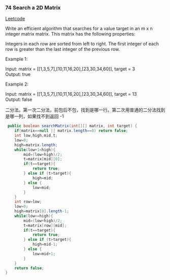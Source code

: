 ### 74 Search a 2D Matrix

[Leetcode](https://leetcode.com/problems/search-a-2d-matrix/)

Write an efficient algorithm that searches for a value target in an m x n integer matrix matrix. This matrix has the following properties:

Integers in each row are sorted from left to right.
The first integer of each row is greater than the last integer of the previous row.
 

Example 1:


Input: matrix = [[1,3,5,7],[10,11,16,20],[23,30,34,60]], target = 3  
Output: true  

Example 2:

Input: matrix = [[1,3,5,7],[10,11,16,20],[23,30,34,60]], target = 13  
Output: false  

二分法。第一次二分法，前包后不包，找到是哪一行。第二次用普通的二分法找到是哪一列，如果找不到返回 -1

```java
 public boolean searchMatrix(int[][] matrix, int target) {
    if(matrix==null || matrix.length==0) return false;
    int low,high,mid,t;
    low=0;
    high=matrix.length;
    while(low+1<high){
        mid=(low+high)/2;
        t=matrix[mid][0];
        if(t==target){
            return true;
        } else if (t>target){
            high=mid;
        } else {
            low=mid;
        }
    }
    int row=low;
    low=0;
    high=matrix[0].length-1;
    while(low<=high){
        mid=(low+high)/2;
        t=matrix[row][mid];
        if(t==target){
            return true;
        } else if (t>target){
            high=mid-1;
        } else {
            low=mid+1;
        }
    }
    return false;
}
```